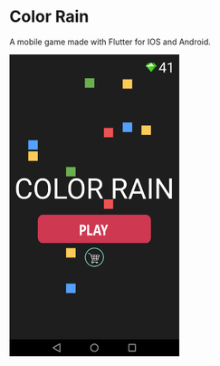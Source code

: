 # Color Rain

A mobile game made with Flutter for IOS and Android.

<img src="https://github.com/Mark-RI/ColorRainMobileFlutter/raw/master/HomeScreen.png" width="300" alt="Color Rain Game Screenshot">
